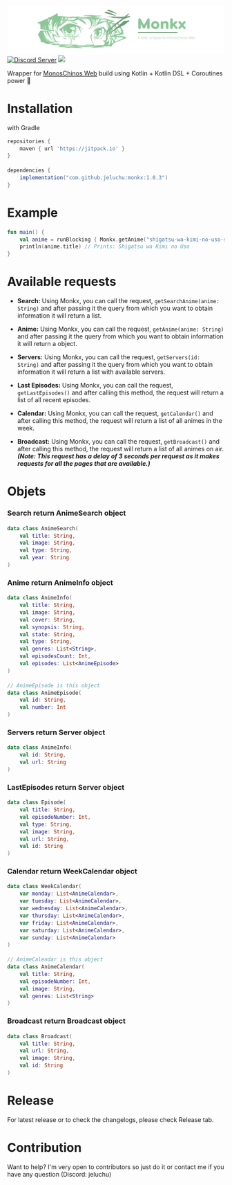 
![Monkx Banner](https://raw.githubusercontent.com/jeluchu/monkx/develop/assets/monkx.png)    
[![Discord Server](https://img.shields.io/discord/460491088004907029.svg?style=flat&logo=discord)](https://discord.gg/2DZHfxv9XN)  [![](https://jitpack.io/v/jeluchu/monkx.svg)](https://jitpack.io/#jeluchu/monkx)

Wrapper for [MonosChinos Web](https://monoschinos2.com/) build using Kotlin + Kotlin DSL + Coroutines power 🚀

# Installation
with Gradle
```groovy  
repositories {   
	maven { url 'https://jitpack.io' }  
}  
  
dependencies {  
	implementation("com.github.jeluchu:monkx:1.0.3")
}  
```  
# Example
```kotlin  
fun main() {  
	val anime = runBlocking { Monkx.getAnime("shigatsu-wa-kimi-no-uso-sub-espanol") } 
	println(anime.title) // Prints: Shigatsu wa Kimi no Uso
}  
```      

# Available requests

- **Search:** Using Monkx, you can call the request, `getSearchAnime(anime: String)` and after passing it the query from which you want to obtain information it will return a list.

- **Anime:** Using Monkx, you can call the request, `getAnime(anime: String)` and after passing it the query from which you want to obtain information it will return a object.

- **Servers:** Using Monkx, you can call the request, `getServers(id: String)` and after passing it the query from which you want to obtain information it will return a list with available servers.

- **Last Episodes:** Using Monkx, you can call the request, `getLastEpisodes()` and after calling this method, the request will return a list of all recent episodes.

- **Calendar:** Using Monkx, you can call the request, `getCalendar()` and after calling this method, the request will return a list of all animes in the week.

- **Broadcast:** Using Monkx, you can call the request, `getBroadcast()` and after calling this method, the request will return a list of all animes on air. ***(Note: This request has a delay of 3 seconds per request as it makes requests for all the pages that are available.)***

# Objets

### Search return AnimeSearch object
```kotlin  
data class AnimeSearch(  
	val title: String,  
	val image: String,  
	val type: String,  
	val year: String  
)
```

### Anime return AnimeInfo object
```kotlin  
data class AnimeInfo(  
	val title: String,  
	val image: String,  
	val cover: String,  
	val synopsis: String,  
	val state: String,  
	val type: String,  
	val genres: List<String>,  
	val episodesCount: Int,  
	val episodes: List<AnimeEpisode>
)

// AnimeEpisode is this object
data class AnimeEpisode(  
	val id: String,  
	val number: Int  
)
```

### Servers return Server object
```kotlin  
data class AnimeInfo(  
	val id: String,  
	val url: String
)
```

### LastEpisodes return Server object
```kotlin  
data class Episode(  
	val title: String,  
	val episodeNumber: Int,  
	val type: String,  
	val image: String,   
	val url: String,  
	val id: String  
)
```

### Calendar return WeekCalendar object
```kotlin  
data class WeekCalendar(  
	var monday: List<AnimeCalendar>,   
	var tuesday: List<AnimeCalendar>,  
	var wednesday: List<AnimeCalendar>,  
	var thursday: List<AnimeCalendar>,  
	var friday: List<AnimeCalendar>,  
	var saturday: List<AnimeCalendar>,  
	var sunday: List<AnimeCalendar>
)

// AnimeCalendar is this object
data class AnimeCalendar(  
	val title: String,  
	val episodeNumber: Int,  
	val image: String,  
	val genres: List<String>  
)
```

### Broadcast return Broadcast object
```kotlin  
data class Broadcast(   
	val title: String,  
	val url: String,  
	val image: String,  
	val id: String  
)
```

# Release
For latest release or to check the changelogs, please check Release tab.

# Contribution
Want to help? I'm very open to contributors so just do it or contact me if you have any question (Discord: jeluchu)